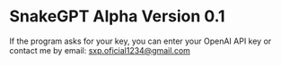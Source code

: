 # SnakeGPT Alpha Version 0.1

If the program asks for your key, you can enter your OpenAI API key or contact me by email:
sxp.oficial1234@gmail.com
